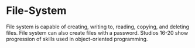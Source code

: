 # File-System
File system is capable of creating, writing to, reading, copying, and deleting files. File system can also create files with a password.
Studios 16-20 show progression of skills used in object-oriented programming.
